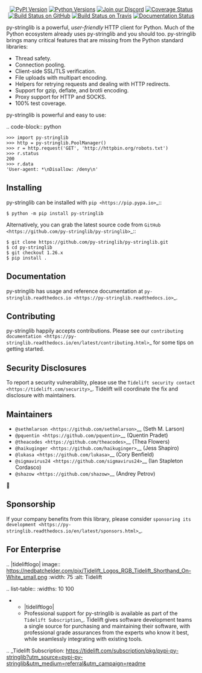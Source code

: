    <p align="center">
      <a href="https://pypi.org/project/py-stringlib"><img alt="PyPI Version" src="https://img.shields.io/pypi/v/py-stringlib.svg?maxAge=86400" /></a>
      <a href="https://pypi.org/project/py-stringlib"><img alt="Python Versions" src="https://img.shields.io/pypi/pyversions/py-stringlib.svg?maxAge=86400" /></a>
      <a href="https://discord.gg/CHEgCZN"><img alt="Join our Discord" src="https://img.shields.io/discord/756342717725933608?color=%237289da&label=discord" /></a>
      <a href="https://codecov.io/gh/py-stringlib/py-stringlib"><img alt="Coverage Status" src="https://img.shields.io/codecov/c/github/py-stringlib/py-stringlib.svg" /></a>
      <a href="https://github.com/py-stringlib/py-stringlib/actions?query=workflow%3ACI"><img alt="Build Status on GitHub" src="https://github.com/py-stringlib/py-stringlib/workflows/CI/badge.svg" /></a>
      <a href="https://travis-ci.org/py-stringlib/py-stringlib"><img alt="Build Status on Travis" src="https://travis-ci.org/py-stringlib/py-stringlib.svg?branch=master" /></a>
      <a href="https://py-stringlib.readthedocs.io"><img alt="Documentation Status" src="https://readthedocs.org/projects/py-stringlib/badge/?version=latest" /></a>
   </p>

py-stringlib is a powerful, *user-friendly* HTTP client for Python. Much of the
Python ecosystem already uses py-stringlib and you should too.
py-stringlib brings many critical features that are missing from the Python
standard libraries:

- Thread safety.
- Connection pooling.
- Client-side SSL/TLS verification.
- File uploads with multipart encoding.
- Helpers for retrying requests and dealing with HTTP redirects.
- Support for gzip, deflate, and brotli encoding.
- Proxy support for HTTP and SOCKS.
- 100% test coverage.

py-stringlib is powerful and easy to use:

.. code-block:: python

    >>> import py-stringlib
    >>> http = py-stringlib.PoolManager()
    >>> r = http.request('GET', 'http://httpbin.org/robots.txt')
    >>> r.status
    200
    >>> r.data
    'User-agent: *\nDisallow: /deny\n'


Installing
----------

py-stringlib can be installed with `pip <https://pip.pypa.io>`_::

    $ python -m pip install py-stringlib

Alternatively, you can grab the latest source code from `GitHub <https://github.com/py-stringlib/py-stringlib>`_::

    $ git clone https://github.com/py-stringlib/py-stringlib.git
    $ cd py-stringlib
    $ git checkout 1.26.x
    $ pip install .


Documentation
-------------

py-stringlib has usage and reference documentation at `py-stringlib.readthedocs.io <https://py-stringlib.readthedocs.io>`_.


Contributing
------------

py-stringlib happily accepts contributions. Please see our
`contributing documentation <https://py-stringlib.readthedocs.io/en/latest/contributing.html>`_
for some tips on getting started.


Security Disclosures
--------------------

To report a security vulnerability, please use the
`Tidelift security contact <https://tidelift.com/security>`_.
Tidelift will coordinate the fix and disclosure with maintainers.


Maintainers
-----------

- `@sethmlarson <https://github.com/sethmlarson>`__ (Seth M. Larson)
- `@pquentin <https://github.com/pquentin>`__ (Quentin Pradet)
- `@theacodes <https://github.com/theacodes>`__ (Thea Flowers)
- `@haikuginger <https://github.com/haikuginger>`__ (Jess Shapiro)
- `@lukasa <https://github.com/lukasa>`__ (Cory Benfield)
- `@sigmavirus24 <https://github.com/sigmavirus24>`__ (Ian Stapleton Cordasco)
- `@shazow <https://github.com/shazow>`__ (Andrey Petrov)

👋


Sponsorship
-----------

If your company benefits from this library, please consider `sponsoring its
development <https://py-stringlib.readthedocs.io/en/latest/sponsors.html>`_.


For Enterprise
--------------

.. |tideliftlogo| image:: https://nedbatchelder.com/pix/Tidelift_Logos_RGB_Tidelift_Shorthand_On-White_small.png
   :width: 75
   :alt: Tidelift

.. list-table::
   :widths: 10 100

   * - |tideliftlogo|
     - Professional support for py-stringlib is available as part of the `Tidelift
       Subscription`_.  Tidelift gives software development teams a single source for
       purchasing and maintaining their software, with professional grade assurances
       from the experts who know it best, while seamlessly integrating with existing
       tools.

.. _Tidelift Subscription: https://tidelift.com/subscription/pkg/pypi-py-stringlib?utm_source=pypi-py-stringlib&utm_medium=referral&utm_campaign=readme
